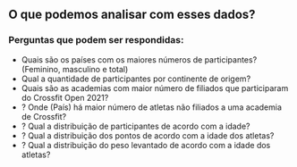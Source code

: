 <h2>O que podemos analisar com esses dados?</h2>
<h3>Perguntas que podem ser respondidas: </h3>
<p>
    <ul>
        <li>Quais são os países com os maiores números de participantes? (Feminino, masculino e total)</li>
        <li>Qual a quantidade de participantes por continente de origem?</li>
        <li>Quais são as academias com maior número de filiados que participaram do Crossfit Open 2021?</li>
        <li>? Onde (País) há maior número de atletas não filiados a uma academia de Crossfit?</li>
        <li>? Qual a distribuição de participantes de acordo com a idade?</li>
        <li>? Qual a distribuição dos pontos de acordo com a idade dos atletas?</li>
        <li>? Qual a distribuição do peso levantado de acordo com a idade dos atletas?</li>
    </ul>
</p>